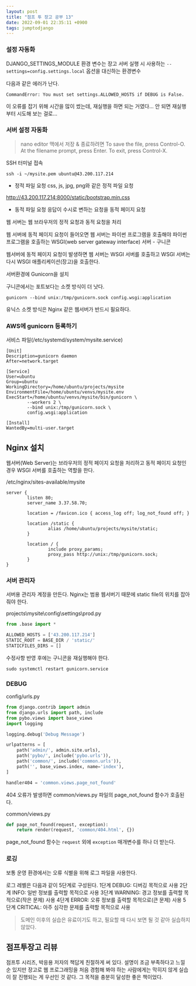 ```yaml
---
layout: post
title: "점프 투 장고 공부 13"
date: 2022-09-01 22:35:11 +0900
tags: jumptodjango
---
```


### 설정 자동화

DJANGO_SETTINGS_MODULE 환경 변수는 장고 서버 실행 시 사용하는 `--settings=config.settings.local` 옵션을 대신하는 환경변수

다음과 같은 에러가 난다.

`CommandError: You must set settings.ALLOWED_HOSTS if DEBUG is False.`

이 오류를 잡기 위해 시간을 많이 썼는데, 재실행을 하면 되는 거였다...
안 되면 재실행부터 시도해 보는 걸로...

### 서버 설정 자동화

> nano editor 맥에서 저장 & 종료하려면
> To save the file, press Control-O.
> At the filename prompt, press Enter.
> To exit, press Control-X.

SSH 터미널 접속

`ssh -i ~/mysite.pem ubuntu@43.200.117.214`

- 정적 파일 요청
  css, js, jpg, png와 같은 정적 파일 요청

http://43.200.117.214:8000/static/bootstrap.min.css

- 동적 파일 요청
  응답이 수시로 변하는 요청을 동적 페이지 요청

웹 서버는 웹 브라우저의 정적 요청과 동적 요청을 처리

웹 서버에 동적 페이지 요청이 들어오면 웹 서버는 파이썬 프로그램을 호출해야
파이썬 프로그램을 호출하는 WSGI(web server gateway interface) 서버 - 구니콘

웹서버에 동적 페이지 요청이 발생하면 웹 서버는 WSGI 서버를 호출하고 WSGI 서버는 다시 WSGI 애플리케이션(장고)을 호출한다.

서버환경에 Gunicorn을 설치

구니콘에서는 포트보다는 소켓 방식이 더 낫다.

`gunicorn --bind unix:/tmp/gunicorn.sock config.wsgi:application`

유닉스 소켓 방식은 Nginx 같은 웹서버가 반드시 필요하다.

### AWS에 gunicorn 등록하기

서비스 파일(/etc/systemd/system/mysite.service)

```
[Unit]
Description=gunicorn daemon
After=network.target

[Service]
User=ubuntu
Group=ubuntu
WorkingDirectory=/home/ubuntu/projects/mysite
EnvironmentFile=/home/ubuntu/venvs/mysite.env
ExecStart=/home/ubuntu/venvs/mysite/bin/gunicorn \
        --workers 2 \
        --bind unix:/tmp/gunicorn.sock \
        config.wsgi:application

[Install]
WantedBy=multi-user.target
```

## Nginx 설치

웹서버(Web Server)는 브라우저의 정적 페이지 요청을 처리하고 동적 페이지 요청인 경우 WSGI 서버를 호출하는 역할을 한다.

/etc/nginx/sites-available/mysite

```
server {
        listen 80;
        server_name 3.37.58.70;

        location = /favicon.ico { access_log off; log_not_found off; }

        location /static {
                alias /home/ubuntu/projects/mysite/static;
        }

        location / {
                include proxy_params;
                proxy_pass http://unix:/tmp/gunicorn.sock;
        }
}
```

### 서버 관리자

서버용 관리자 계정을 만든다.
Nginx는 범용 웹서버기 때문에 static file의 위치를 잡아 줘야 한다.

projects\mysite\config\settings\prod.py

```python
from .base import *

ALLOWED_HOSTS = ['43.200.117.214']
STATIC_ROOT = BASE_DIR / 'static/'
STATICFILES_DIRS = []

```

수정사항 반영 후에는 구니콘을 재실행해야 한다.

`sudo systemctl restart gunicorn.service`

### DEBUG

config/urls.py

```python
from django.contrib import admin
from django.urls import path, include
from pybo.views import base_views
import logging

logging.debug('Debug Message')

urlpatterns = [
    path('admin/', admin.site.urls),
    path('pybo/', include('pybo.urls')),
    path('common/', include('common.urls')),
    path('', base_views.index, name='index'),
]

handler404 = 'common.views.page_not_found'

```

404 오류가 발생하면 common/views.py 파일의 page_not_found 함수가 호출된다.

common/views.py

```python
def page_not_found(request, exception):
    return render(request, 'common/404.html', {})
```

page_not_found 함수는 `request` 외에 `exception` 매개변수를 하나 더 받는다.

### 로깅

보통 운영 환경에서는 오류 식별을 위해 로그 파일을 사용한다.

로그 레벨은 다음과 같이 5단계로 구성된다.
1단계 DEBUG: 디버깅 목적으로 사용
2단계 INFO: 일반 정보를 출력할 목적으로 사용
3단계 WARNING: 경고 정보를 출력할 목적으로(작은 문제) 사용
4단계 ERROR: 오류 정보를 출력할 목적으로(큰 문제) 사용
5단계 CRITICAL: 아주 심각한 문제를 출력할 목적으로 사용

> 도메인 이후의 실습은 유료이기도 하고, 필요할 때 다시 보면 될 것 같아 실습하지 않았다.

## 점프투장고 리뷰

점프투 시리즈, 박응용 저자의 책답게 친절하게 써 있다. 설명이 조금 부족하다고 느낄 순 있지만 장고로 웹 프로그래밍을 처음 경험해 봐야 하는 사람에게는 막히지 않게 실습이 잘 진행되는 게 우선인 것 같다. 그 목적을 충분히 달성한 좋은 책이었다.
